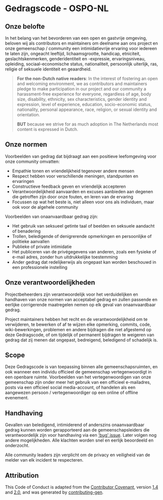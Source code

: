 # Gedragscode - OSPO-NL

## Onze belofte

In het belang van het bevorderen van een open en gastvrije omgeving, beloven wij als
contributors en maintainers om deelname aan ons project en
onze gemeenschap / community een intimidatievrije ervaring voor iedereen te laten zijn, 
ongeacht leeftijd, lichaamsgrootte, handicap, etniciteit, geslachtskenmerken, genderidentiteit en -expressie,
ervaringsniveau, opleiding, sociaal-economische status, nationaliteit, persoonlijk
uiterlijk, ras, religie of seksuele identiteit en geaardheid.

> **For the non-Dutch native readers**:
> In the interest of fostering an open and welcoming environment, we as
> contributors and maintainers pledge to make participation in our project and
> our community a harassment-free experience for everyone, regardless of age, body
> size, disability, ethnicity, sex characteristics, gender identity and expression,
> level of experience, education, socio-economic status, nationality, personal
> appearance, race, religion, or sexual identity and orientation.
> 
> **BUT** because we strive for as much adoption in The Netherlands most content is expressed in Dutch.

## Onze normen

Voorbeelden van gedrag dat bijdraagt aan een positieve leefomgeving voor onze community omvatten:

* Empathie tonen en vriendelijkheid tegenover andere mensen
* Respect hebben voor verschillende meningen, standpunten en ervaringen
* Constructieve feedback geven en vriendelijk accepteren
* Verantwoordelijkheid aanvaarden en excuses aanbieden aan degenen die getroffen zijn door onze fouten,
   en leren van de ervaring
* Focussen op wat het beste is, niet alleen voor ons als individuen, maar ook voor de
   algehele community

Voorbeelden van onaanvaardbaar gedrag zijn:

* Het gebruik van seksueel getinte taal of beelden en seksuele aandacht of benadering
* Trollen, beledigende of denigrerende opmerkingen en persoonlijke of politieke aanvallen
* Publieke of private intimidatie
* Het publiceren van de privégegevens van anderen, zoals een fysieke of e-mail
   adres, zonder hun uitdrukkelijke toestemming
* Ander gedrag dat redelijkerwijs als ongepast kan worden beschouwd in een
   professionele instelling

## Onze verantwoordelijkheden

Projectbeheerders zijn verantwoordelijk voor het verduidelijken en handhaven van onze normen van
acceptabel gedrag en zullen passende en eerlijke corrigerende maatregelen nemen
op elk geval van onaanvaardbaar gedrag.

Project maintainers hebben het recht en de verantwoordelijkheid om te verwijderen, te bewerken of af te wijzen
elke opmerking, commits, code, wiki-bewerkingen, problemen en andere bijdragen die 
niet afgestemd op deze Gedragscode, of om
tijdelijk of permanent bijdragen te weigeren van gedrag dat zij menen dat
ongepast, bedreigend, beledigend of schadelijk is.

## Scope

Deze Gedragscode is van toepassing binnen alle gemeenschapsruimten, en ook wanneer
een individu officieel de gemeenschap vertegenwoordigt in een openbare ruimte.
Voorbeelden van het vertegenwoordigen van onze gemeenschap zijn onder meer het gebruik van een officieel e-mailadres,
posts via een officieel social media-account, of handelen als een aangewezen persoon /
vertegenwoordiger op een online of offline evenement.

## Handhaving

Gevallen van beledigend, intimiderend of anderszins onaanvaardbaar gedrag kunnen worden
gerapporteerd aan de gemeenschapsleiders die verantwoordelijk zijn voor handhaving via 
een ['bug' issue](https://github.com/ospo-nl/kennisbank/labels/bug). Later volgen nog
andere mogelijkheden.
Alle klachten worden snel en eerlijk beoordeeld en onderzocht.

Alle community leaders zijn verplicht om de privacy en veiligheid van de
melder van elk incident te respecteren.

## Attribution

This Code of Conduct is adapted from the [Contributor Covenant](https://contributor-covenant.org/), version
[1.4](https://www.contributor-covenant.org/version/1/4/code-of-conduct/code_of_conduct.md) and
[2.0](https://www.contributor-covenant.org/version/2/0/code_of_conduct/code_of_conduct.md),
and was generated by [contributing-gen](https://github.com/bttger/contributing-gen).
